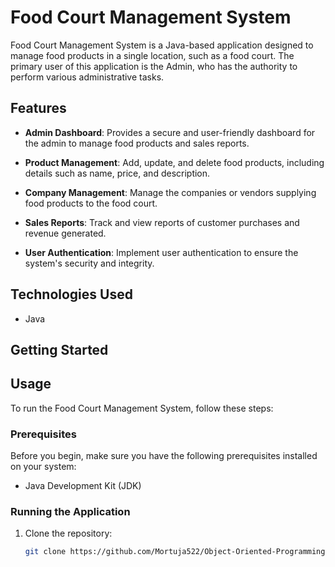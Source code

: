 # Food Court Management System

Food Court Management System is a Java-based application designed to manage food products in a single location, such as a food court. The primary user of this application is the Admin, who has the authority to perform various administrative tasks.

## Features

- **Admin Dashboard**: Provides a secure and user-friendly dashboard for the admin to manage food products and sales reports.

- **Product Management**: Add, update, and delete food products, including details such as name, price, and description.

- **Company Management**: Manage the companies or vendors supplying food products to the food court.

- **Sales Reports**: Track and view reports of customer purchases and revenue generated.

- **User Authentication**: Implement user authentication to ensure the system's security and integrity.

## Technologies Used

- Java

## Getting Started

## Usage

To run the Food Court Management System, follow these steps:

### Prerequisites

Before you begin, make sure you have the following prerequisites installed on your system:

- Java Development Kit (JDK)

### Running the Application

1. Clone the repository:

   ```bash
   git clone https://github.com/Mortuja522/Object-Oriented-Programming-1-JAVA-.git

